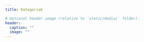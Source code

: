 ```yaml
---
title: Kategoriak

# Optional header image (relative to `static/media/` folder).
header:
  caption: ""
  image: ""
---
```

